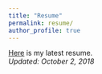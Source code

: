 ```yaml
---
title: "Resume"
permalink: resume/
author_profile: true
---
```

<!-- permalink: https://drive.google.com/drive/u/2/folders/19G0ewZBK29YPlbHqEDL2q_mq_2PYoqNi -->
[Here](/doccs/Nikhil_Mettupally.pdf) is my latest resume.  
*Updated: October 2, 2018*
